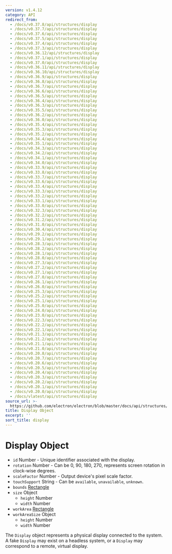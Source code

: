 ```yaml
---
version: v1.4.12
category: API
redirect_from:
  - /docs/v0.37.8/api/structures/display
  - /docs/v0.37.7/api/structures/display
  - /docs/v0.37.6/api/structures/display
  - /docs/v0.37.5/api/structures/display
  - /docs/v0.37.4/api/structures/display
  - /docs/v0.37.3/api/structures/display
  - /docs/v0.36.12/api/structures/display
  - /docs/v0.37.1/api/structures/display
  - /docs/v0.37.0/api/structures/display
  - /docs/v0.36.11/api/structures/display
  - /docs/v0.36.10/api/structures/display
  - /docs/v0.36.9/api/structures/display
  - /docs/v0.36.8/api/structures/display
  - /docs/v0.36.7/api/structures/display
  - /docs/v0.36.6/api/structures/display
  - /docs/v0.36.5/api/structures/display
  - /docs/v0.36.4/api/structures/display
  - /docs/v0.36.3/api/structures/display
  - /docs/v0.35.5/api/structures/display
  - /docs/v0.36.2/api/structures/display
  - /docs/v0.36.0/api/structures/display
  - /docs/v0.35.4/api/structures/display
  - /docs/v0.35.3/api/structures/display
  - /docs/v0.35.2/api/structures/display
  - /docs/v0.34.4/api/structures/display
  - /docs/v0.35.1/api/structures/display
  - /docs/v0.34.3/api/structures/display
  - /docs/v0.34.2/api/structures/display
  - /docs/v0.34.1/api/structures/display
  - /docs/v0.34.0/api/structures/display
  - /docs/v0.33.9/api/structures/display
  - /docs/v0.33.8/api/structures/display
  - /docs/v0.33.7/api/structures/display
  - /docs/v0.33.6/api/structures/display
  - /docs/v0.33.4/api/structures/display
  - /docs/v0.33.3/api/structures/display
  - /docs/v0.33.2/api/structures/display
  - /docs/v0.33.1/api/structures/display
  - /docs/v0.33.0/api/structures/display
  - /docs/v0.32.3/api/structures/display
  - /docs/v0.32.2/api/structures/display
  - /docs/v0.31.2/api/structures/display
  - /docs/v0.31.0/api/structures/display
  - /docs/v0.30.4/api/structures/display
  - /docs/v0.29.2/api/structures/display
  - /docs/v0.29.1/api/structures/display
  - /docs/v0.28.3/api/structures/display
  - /docs/v0.28.2/api/structures/display
  - /docs/v0.28.1/api/structures/display
  - /docs/v0.28.0/api/structures/display
  - /docs/v0.27.3/api/structures/display
  - /docs/v0.27.2/api/structures/display
  - /docs/v0.27.1/api/structures/display
  - /docs/v0.27.0/api/structures/display
  - /docs/v0.26.1/api/structures/display
  - /docs/v0.26.0/api/structures/display
  - /docs/v0.25.3/api/structures/display
  - /docs/v0.25.2/api/structures/display
  - /docs/v0.25.1/api/structures/display
  - /docs/v0.25.0/api/structures/display
  - /docs/v0.24.0/api/structures/display
  - /docs/v0.23.0/api/structures/display
  - /docs/v0.22.3/api/structures/display
  - /docs/v0.22.2/api/structures/display
  - /docs/v0.22.1/api/structures/display
  - /docs/v0.21.3/api/structures/display
  - /docs/v0.21.2/api/structures/display
  - /docs/v0.21.1/api/structures/display
  - /docs/v0.21.0/api/structures/display
  - /docs/v0.20.8/api/structures/display
  - /docs/v0.20.7/api/structures/display
  - /docs/v0.20.6/api/structures/display
  - /docs/v0.20.5/api/structures/display
  - /docs/v0.20.4/api/structures/display
  - /docs/v0.20.3/api/structures/display
  - /docs/v0.20.2/api/structures/display
  - /docs/v0.20.1/api/structures/display
  - /docs/v0.20.0/api/structures/display
  - /docs/vlatest/api/structures/display
source_url: >-
  https://github.com/electron/electron/blob/master/docs/api/structures/display.md
title: Display Object
excerpt: ''
sort_title: display
---
```

# Display Object

*   `id` Number - Unique identifier associated with the display.
*   `rotation` Number - Can be 0, 90, 180, 270, represents screen rotation in clock-wise degrees.
*   `scaleFactor` Number - Output device's pixel scale factor.
*   `touchSupport` String - Can be `available`, `unavailable`, `unknown`.
*   `bounds` [Rectangle]({{site.baseurl}}/docs/api/structures/rectangle)
*   `size` Object
    *   `height` Number
    *   `width` Number
*   `workArea` [Rectangle]({{site.baseurl}}/docs/api/structures/rectangle)
*   `workAreaSize` Object
    *   `height` Number
    *   `width` Number

The `Display` object represents a physical display connected to the system. A fake `Display` may exist on a headless system, or a `Display` may correspond to a remote, virtual display.
